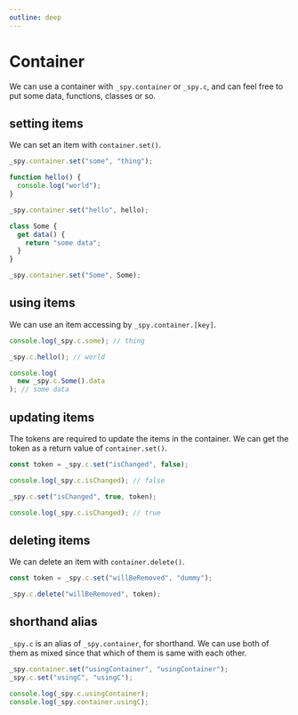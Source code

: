 ```yaml
---
outline: deep
---
```


# Container

We can use a container with `_spy.container` or `_spy.c`, and can feel free to put some data, functions, classes or so.


## setting items

We can set an item with `container.set()`.

``` js
_spy.container.set("some", "thing");

function hello() {
  console.log("world");
}

_spy.container.set("hello", hello);

class Some {
  get data() {
    return "some data";
  }
}

_spy.container.set("Some", Some);
```

## using items

We can use an item accessing by `_spy.container.[key]`.

``` js
console.log(_spy.c.some); // thing

_spy.c.hello(); // world

console.log(
  new _spy.c.Some().data
); // some data
```

## updating items

The tokens are required to update the items in the container. We can get the token as a return value of `container.set()`.

``` js
const token = _spy.c.set("isChanged", false);

console.log(_spy.c.isChanged); // false

_spy.c.set("isChanged", true, token);

console.log(_spy.c.isChanged); // true
```

## deleting items

We can delete an item with `container.delete()`.

``` js
const token = _spy.c.set("willBeRemoved", "dummy");

_spy.c.delete("willBeRemoved", token);
```

## shorthand alias

`_spy.c` is an alias of `_spy.container`, for shorthand. We can use both of them as mixed since that which of them is same with each other.

``` js
_spy.container.set("usingContainer", "usingContainer");
_spy.c.set("usingC", "usingC");

console.log(_spy.c.usingContainer);
console.log(_spy.container.usingC);
```

